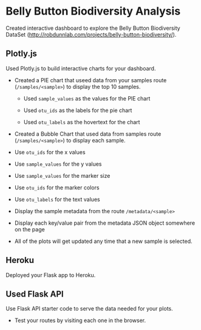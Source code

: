 # Belly Button Biodiversity Analysis


Created interactive dashboard to explore the Belly Button Biodiversity DataSet (http://robdunnlab.com/projects/belly-button-biodiversity/).

## Plotly.js

Used Plotly.js to build interactive charts for your dashboard.

* Created a PIE chart that useed data from your samples route (`/samples/<sample>`) to display the top 10 samples.

  * Used `sample_values` as the values for the PIE chart

  * Used `otu_ids` as the labels for the pie chart

  * Used `otu_labels` as the hovertext for the chart

 * Created a Bubble Chart that used data from  samples route (`/samples/<sample>`) to display each sample.

  * Use `otu_ids` for the x values

  * Use `sample_values` for the y values

  * Use `sample_values` for the marker size

  * Use `otu_ids` for the marker colors

  * Use `otu_labels` for the text values

 * Display the sample metadata from the route `/metadata/<sample>`

  * Display each key/value pair from the metadata JSON object somewhere on the page

* All of the plots will get updated any time that a new sample is selected.


##  Heroku

Deployed your Flask app to Heroku.



## Used Flask API

Use Flask API starter code to serve the data needed for your plots.

* Test your routes by visiting each one in the browser.

